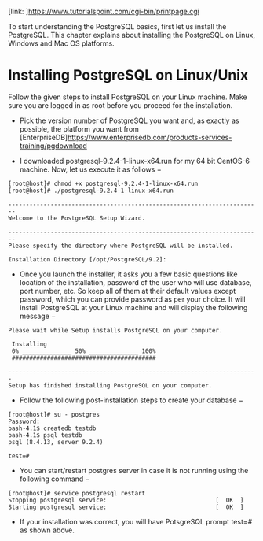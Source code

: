 [link: ]<https://www.tutorialspoint.com/cgi-bin/printpage.cgi>

To start understanding the PostgreSQL basics, first let us install the PostgreSQL. This chapter explains about installing the PostgreSQL on Linux, Windows and Mac OS platforms.

# Installing PostgreSQL on Linux/Unix

Follow the given steps to install PostgreSQL on your Linux machine. Make sure you are logged in as root before you proceed for the installation.

* Pick the version number of PostgreSQL you want and, as exactly as possible, the platform you want from [EnterpriseDB]<https://www.enterprisedb.com/products-services-training/pgdownload>

* I downloaded postgresql-9.2.4-1-linux-x64.run for my 64 bit CentOS-6 machine. Now, let us execute it as follows −
```shell
[root@host]# chmod +x postgresql-9.2.4-1-linux-x64.run
[root@host]# ./postgresql-9.2.4-1-linux-x64.run

------------------------------------------------------------------------
Welcome to the PostgreSQL Setup Wizard.

------------------------------------------------------------------------
Please specify the directory where PostgreSQL will be installed.

Installation Directory [/opt/PostgreSQL/9.2]:
```
* Once you launch the installer, it asks you a few basic questions like location of the installation, password of the user who will use database, port number, etc. So keep all of them at their default values except password, which you can provide password as per your choice. It will install PostgreSQL at your Linux machine and will display the following message −
```shell
Please wait while Setup installs PostgreSQL on your computer.

 Installing
 0% ______________ 50% ______________ 100%
 #########################################

-----------------------------------------------------------------------
Setup has finished installing PostgreSQL on your computer.
```
* Follow the following post-installation steps to create your database −
```shell
[root@host]# su - postgres
Password:
bash-4.1$ createdb testdb
bash-4.1$ psql testdb
psql (8.4.13, server 9.2.4)

test=#
```
* You can start/restart postgres server in case it is not running using the following command −
```shell
[root@host]# service postgresql restart
Stopping postgresql service:                               [  OK  ]
Starting postgresql service:                               [  OK  ]
```
* If your installation was correct, you will have PotsgreSQL prompt test=# as shown above.

